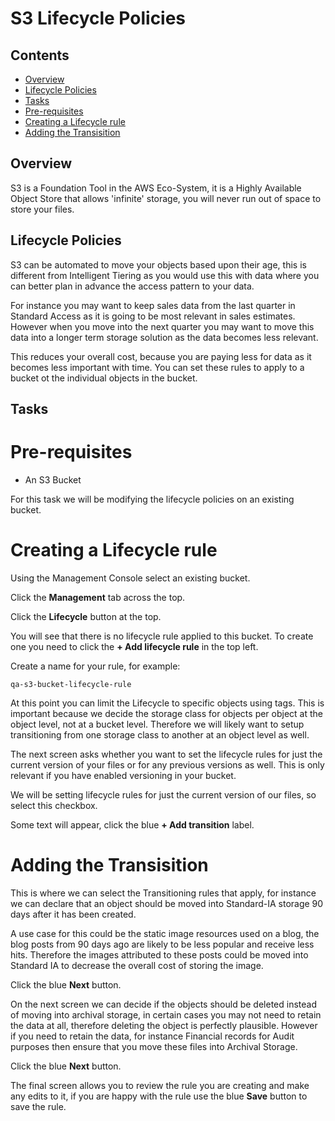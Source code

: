 # S3 Lifecycle Policies

<!--TOC_START-->
## Contents
- [Overview](#overview)
- [Lifecycle Policies](#lifecycle-policies)
- [Tasks](#tasks)
- [Pre-requisites](#prerequisites)
- [Creating a Lifecycle rule](#creating-a-lifecycle-rule)
- [Adding the Transisition](#adding-the-transisition)

<!--TOC_END-->
## Overview

S3 is a Foundation Tool in the AWS Eco-System, it is a Highly Available Object Store that allows 'infinite' storage, you will never run out of space to store your files.

## Lifecycle Policies

S3 can be automated to move your objects based upon their age, this is different from Intelligent Tiering as you would use this with data where you can better plan in advance the access pattern to your data.

For instance you may want to keep sales data from the last quarter in Standard Access as it is going to be most relevant in sales estimates.  However when you move into the next quarter you may want to move this data into a longer term storage solution as the data becomes less relevant.

This reduces your overall cost, because you are paying less for data as it becomes less important with time.  You can set these rules to apply to a bucket ot the individual objects in the bucket.

## Tasks

# Pre-requisites

- An S3 Bucket

For this task we will be modifying the lifecycle policies on an existing bucket.

# Creating a Lifecycle rule

Using the Management Console select an existing bucket. 

Click the **Management** tab across the top.

Click the **Lifecycle** button at the top.

You will see that there is no lifecycle rule applied to this bucket.  To create one you need to click the **+ Add lifecycle rule** in the top left.

Create a name for your rule, for example:

```text
qa-s3-bucket-lifecycle-rule
```

At this point you can limit the Lifecycle to specific objects using tags.  This is important because we decide the storage class for objects per object at the object level, not at a bucket level.  Therefore we will likely want to setup transitioning from one storage class to another at an object level as well.

The next screen asks whether you want to set the lifecycle rules for just the current version of your files or for any previous versions as well.  This is only relevant if you have enabled versioning in your bucket.

We will be setting lifecycle rules for just the current version of our files, so select this checkbox.

Some text will appear, click the blue **+ Add transition** label.

# Adding the Transisition

This is where we can select the Transitioning rules that apply, for instance we can declare that an object should be moved into Standard-IA storage 90 days after it has been created.

A use case for this could be the static image resources used on a blog, the blog posts from 90 days ago are likely to be less popular and receive less hits.  Therefore the images attributed to these posts could be moved into Standard IA to decrease the overall cost of storing the image.

Click the blue **Next** button.

On the next screen we can decide if the objects should be deleted instead of moving into archival storage, in certain cases you may not need to retain the data at all, therefore deleting the object is perfectly plausible.  However if you need to retain the data, for instance Financial records for Audit purposes then ensure that you move these files into Archival Storage.

Click the blue **Next** button.

The final screen allows you to review the rule you are creating and make any edits to it, if you are happy with the rule use the blue **Save** button to save the rule.
